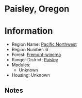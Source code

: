 
Paisley, Oregon
===============
  
# Information  
* Region Name: [Pacific Northwest]()  
* Region Number: 6  
* Forest: [Fremont-winema](http://www.fs.usda.gov/fremont-winema)  
* Ranger District: [Paisley]()  
* Modules:  
  - Unknown  
* Housing: Unknown  
  
## Notes

